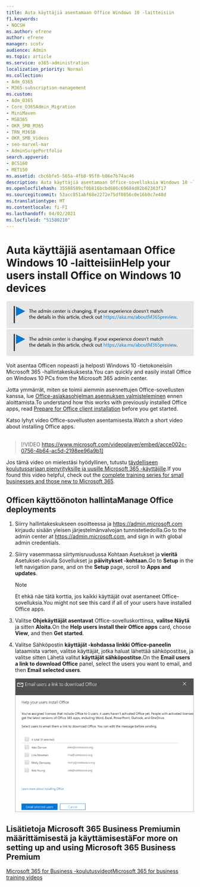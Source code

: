 ```yaml
---
title: Auta käyttäjiä asentamaan Office Windows 10 -laitteisiin
f1.keywords:
- NOCSH
ms.author: efrene
author: efrene
manager: scotv
audience: Admin
ms.topic: article
ms.service: o365-administration
localization_priority: Normal
ms.collection:
- Adm_O365
- M365-subscription-management
ms.custom:
- Adm_O365
- Core_O365Admin_Migration
- MiniMaven
- MSB365
- OKR_SMB_M365
- TRN_M365B
- OKR_SMB_Videos
- seo-marvel-mar
- AdminSurgePortfolio
search.appverid:
- BCS160
- MET150
ms.assetid: cbc6bfe5-565a-4fb8-95f0-b06e7b74ac46
description: Auta käyttäjiä asentamaan Office-sovelluksia Windows 10 -laitteisiin ja asentamaan Office helposti Windows 10 -tietokoneisiin Microsoft 365 -hallintakeskuksesta.
ms.openlocfilehash: 35588589cf0b816bcbd686c69684d82b62383f17
ms.sourcegitcommit: 53acc851abf68e2272e75df0856c0e16b0c7e48d
ms.translationtype: MT
ms.contentlocale: fi-FI
ms.lasthandoff: 04/02/2021
ms.locfileid: "51580210"
---
```

# <a name="help-your-users-install-office-on-windows-10-devices"></a><span data-ttu-id="c7cbe-103">Auta käyttäjiä asentamaan Office Windows 10 -laitteisiin</span><span class="sxs-lookup"><span data-stu-id="c7cbe-103">Help your users install Office on Windows 10 devices</span></span>

<span data-ttu-id="c7cbe-104">[![Selite, jossa ilmoitetaan, että hallintakeskus muuttuu. Lisätietoja löytyy osoitteesta aka.ms/aboutM365preview.](../media/m365admincenterchanging.png)](/office365/admin/microsoft-365-admin-center-preview)</span><span class="sxs-lookup"><span data-stu-id="c7cbe-104">[![Label to let you know the admin center is changing and you can find more details at aka.ms/aboutM365preview.](../media/m365admincenterchanging.png)](/office365/admin/microsoft-365-admin-center-preview)</span></span>

<span data-ttu-id="c7cbe-105">Voit asentaa Officen nopeasti ja helposti Windows 10 -tietokoneisiin Microsoft 365 -hallintakeskuksesta.</span><span class="sxs-lookup"><span data-stu-id="c7cbe-105">You can quickly and easily install Office on Windows 10 PCs from the Microsoft 365 admin center.</span></span>
  
<span data-ttu-id="c7cbe-106">Jotta ymmärrät, miten se toimii aiemmin asennettujen Office-sovellusten kanssa, lue [Office-asiakasohjelman asennuksen valmisteleminen](prepare-for-office-client-deployment.md) ennen aloittamista.</span><span class="sxs-lookup"><span data-stu-id="c7cbe-106">To understand how this works with previously installed Office apps, read [Prepare for Office client installation](prepare-for-office-client-deployment.md) before you get started.</span></span>

<span data-ttu-id="c7cbe-107">Katso lyhyt video Office-sovellusten asentamisesta.</span><span class="sxs-lookup"><span data-stu-id="c7cbe-107">Watch a short video about installing Office apps.</span></span><br><br>

> [!VIDEO https://www.microsoft.com/videoplayer/embed/acce002c-0756-4b64-ac5d-2198ee96a9b1] 

<span data-ttu-id="c7cbe-108">Jos tämä video on mielestäsi hyödyllinen, tutustu [täydelliseen koulutussarjaan pienyrityksille ja uusille Microsoft 365 -käyttäjille](https://support.microsoft.com/office/6ab4bbcd-79cf-4000-a0bd-d42ce4d12816).</span><span class="sxs-lookup"><span data-stu-id="c7cbe-108">If you found this video helpful, check out the [complete training series for small businesses and those new to Microsoft 365](https://support.microsoft.com/office/6ab4bbcd-79cf-4000-a0bd-d42ce4d12816).</span></span>

## <a name="manage-office-deployments"></a><span data-ttu-id="c7cbe-109">Officen käyttöönoton hallinta</span><span class="sxs-lookup"><span data-stu-id="c7cbe-109">Manage Office deployments</span></span>

1. <span data-ttu-id="c7cbe-110">Siirry hallintakeskukseen osoitteessa ja <a href="https://go.microsoft.com/fwlink/p/?linkid=2024339" target="_blank">https://admin.microsoft.com</a> kirjaudu sisään yleisen järjestelmänvalvojan tunnistetiedoilla.</span><span class="sxs-lookup"><span data-stu-id="c7cbe-110">Go to the admin center at <a href="https://go.microsoft.com/fwlink/p/?linkid=2024339" target="_blank">https://admin.microsoft.com</a>, and sign in with global admin credentials.</span></span> 

2. <span data-ttu-id="c7cbe-111">Siirry  vasemmassa siirtymisruudussa Kohtaan Asetukset ja **vieritä** Asetukset-sivulla Sovellukset ja **päivitykset -kohtaan.**</span><span class="sxs-lookup"><span data-stu-id="c7cbe-111">Go to **Setup** in the left navigation pane, and on the **Setup** page, scroll to **Apps and updates**.</span></span>
    > [!NOTE]
    > <span data-ttu-id="c7cbe-112">Et ehkä näe tätä korttia, jos kaikki käyttäjät ovat asentaneet Office-sovelluksia.</span><span class="sxs-lookup"><span data-stu-id="c7cbe-112">You might not see this card if all of your  users have installed Office apps.</span></span>
  
3. <span data-ttu-id="c7cbe-113">Valitse **Ohjekäyttäjät asentavat** Office-sovelluskorttinsa, **valitse Näytä** ja sitten **Aloita.**</span><span class="sxs-lookup"><span data-stu-id="c7cbe-113">On the **Help users install their Office apps** card, choose **View**, and then **Get started**.</span></span>
    
4. <span data-ttu-id="c7cbe-114">Valitse Sähköpostin **käyttäjät -kohdassa linkki Office-paneelin** lataamista varten, valitse käyttäjät, jotka haluat lähettää sähköpostitse, ja valitse sitten Lähetä valitut **käyttäjät sähköpostitse.**</span><span class="sxs-lookup"><span data-stu-id="c7cbe-114">On the **Email users a link to download Office** panel, select the users you want to email, and then **Email selected users**.</span></span>

   ![Valitse käyttäjät, jotka lähettävät sähköpostia Office-latauslinkin avulla.](../media/sendemailtousers.png)

## <a name="for-more-on-setting-up-and-using-microsoft-365-business-premium"></a><span data-ttu-id="c7cbe-116">Lisätietoja Microsoft 365 Business Premiumin määrittämisestä ja käyttämisestä</span><span class="sxs-lookup"><span data-stu-id="c7cbe-116">For more on setting up and using Microsoft 365 Business Premium</span></span>

[<span data-ttu-id="c7cbe-117">Microsoft 365 for Business -koulutusvideot</span><span class="sxs-lookup"><span data-stu-id="c7cbe-117">Microsoft 365 for business training videos</span></span>](https://support.microsoft.com/office/6ab4bbcd-79cf-4000-a0bd-d42ce4d12816)